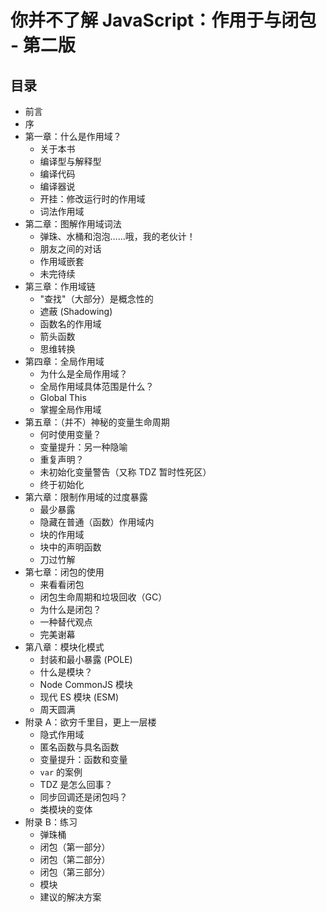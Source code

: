# 你并不了解 JavaScript：作用于与闭包 - 第二版

## 目录

- 前言
- 序
- 第一章：什么是作用域？
  - 关于本书
  - 编译型与解释型
  - 编译代码
  - 编译器说
  - 开挂：修改运行时的作用域
  - 词法作用域
- 第二章：图解作用域词法
  - 弹珠、水桶和泡泡……哦，我的老伙计！
  - 朋友之间的对话
  - 作用域嵌套
  - 未完待续
- 第三章：作用域链
  - "查找"（大部分）是概念性的
  - 遮蔽 (Shadowing)
  - 函数名的作用域
  - 箭头函数
  - 思维转换
- 第四章：全局作用域
  - 为什么是全局作用域？
  - 全局作用域具体范围是什么？
  - Global This
  - 掌握全局作用域
- 第五章：（并不）神秘的变量生命周期
  - 何时使用变量？
  - 变量提升：另一种隐喻
  - 重复声明？
  - 未初始化变量警告（又称 TDZ 暂时性死区）
  - 终于初始化
- 第六章：限制作用域的过度暴露
  - 最少暴露
  - 隐藏在普通（函数）作用域内
  - 块的作用域
  - 块中的声明函数
  - 刀过竹解
- 第七章：闭包的使用
  - 来看看闭包
  - 闭包生命周期和垃圾回收（GC）
  - 为什么是闭包？
  - 一种替代观点
  - 完美谢幕
- 第八章：模块化模式
  - 封装和最小暴露 (POLE)
  - 什么是模块？
  - Node CommonJS 模块
  - 现代 ES 模块 (ESM)
  - 周天圆满
- 附录 A：欲穷千里目，更上一层楼
  - 隐式作用域
  - 匿名函数与具名函数
  - 变量提升：函数和变量
  - `var` 的案例
  - TDZ 是怎么回事？
  - 同步回调还是闭包吗？
  - 类模块的变体
- 附录 B：练习
  - 弹珠桶
  - 闭包（第一部分）
  - 闭包（第二部分）
  - 闭包（第三部分）
  - 模块
  - 建议的解决方案
